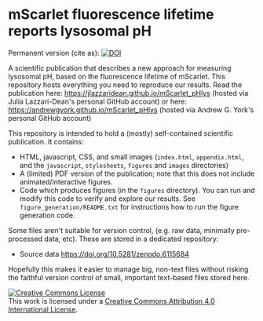 # mScarlet fluorescence lifetime reports lysosomal pH

Permanent version (cite as): <a href="https://doi.org/10.5281/zenodo.6363343"><img src="https://zenodo.org/badge/DOI/10.5281/zenodo.6363343.svg" alt="DOI"></a>

A scientific publication that describes a new approach for measuring lysosomal pH, based on the fluorescence lifetime of mScarlet. This repository hosts everything you need to reproduce our results. Read the publication here: https://jlazzaridean.github.io/mScarlet_pHlys (hosted via Julia Lazzari-Dean's personal GitHub account) or here: https://andrewgyork.github.io/mScarlet_pHlys (hosted via Andrew G. York's personal GitHub account)

This repository is intended to hold a (mostly) self-contained scientific publication. It contains:

* HTML, javascript, CSS, and small images (`index.html`, `appendix.html`, and the `javascript`, `stylesheets`, `figures` and `images` directories)
* A (limited) PDF version of the publication; note that this does not include animated/interactive figures.
* Code which produces figures (in the `figures` directory). You can run and modify this code to verify and explore our results. See `figure_generation/README.txt` for instructions how to run the figure generation code.

Some files aren't suitable for version control, (e.g. raw data, minimally pre-processed data, etc). These are stored in a dedicated repository:
* Source data https://doi.org/10.5281/zenodo.6115684

Hopefully this makes it easier to manage big, non-text files without risking the faithful version control of small, important text-based files stored here.

<a rel="license" href="http://creativecommons.org/licenses/by/4.0/"><img alt="Creative Commons License" style="border-width:0" src="https://i.creativecommons.org/l/by/4.0/88x31.png" /></a><br />This work is licensed under a <a rel="license" href="http://creativecommons.org/licenses/by/4.0/">Creative Commons Attribution 4.0 International License</a>.
